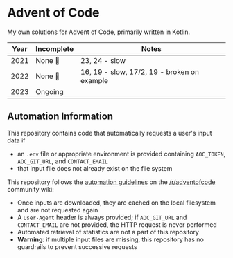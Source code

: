 # Advent of Code

My own solutions for Advent of Code, primarily written in Kotlin.

| Year | Incomplete | Notes                                       | 
|------|------------|---------------------------------------------|
| 2021 | None 🎉    | 23, 24 - slow                               |         
| 2022 | None 🎉    | 16, 19 - slow, 17/2, 19 - broken on example |
| 2023 | Ongoing    |                                             |         

## Automation Information

This repository contains code that automatically requests a user's input data if
* an `.env` file or appropriate environment is provided containing `AOC_TOKEN`, `AOC_GIT_URL`, and 
  `CONTACT_EMAIL`
* that input file does not already exist on the file system

This repository follows the [automation guidelines](https://www.reddit.com/r/adventofcode/wiki/faqs/automation)
on the [/r/adventofcode](https://www.reddit.com/r/adventofcode/) community wiki:
* Once inputs are downloaded, they are cached on the local filesystem and are not requested again
* A `User-Agent` header is always provided; if `AOC_GIT_URL` and `CONTACT_EMAIL` are not provided,
  the HTTP request is never performed
* Automated retrieval of statistics are not a part of this repository
* **Warning**: if multiple input files are missing, this repository has no guardrails to prevent 
  successive requests
